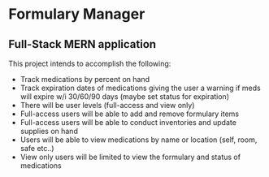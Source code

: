# Formulary Manager
## Full-Stack MERN application

This project intends to accomplish the following:
* Track medications by percent on hand
* Track expiration dates of medications giving the user a warning if meds will expire w/i 30/60/90 days (maybe set status for expiration)
* There will be user levels (full-access and view only)
* Full-access users will be able to add and remove formulary items
* Full-access users will be able to conduct inventories and update supplies on hand
* Users will be able to view medications by name or location (self, room, safe etc..)
* View only users will be limited to view the formulary and status of medications